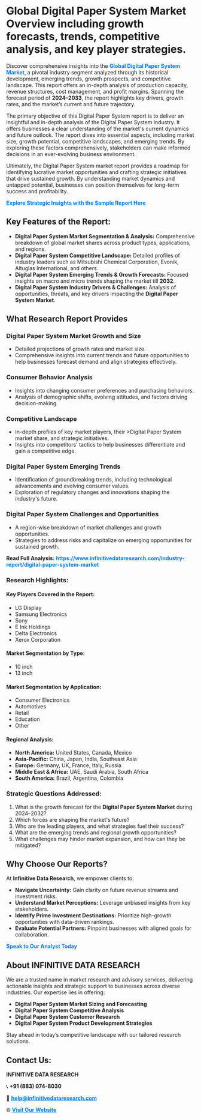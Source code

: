 <h1>Global Digital Paper System Market Overview including growth forecasts, trends, competitive analysis, and key player strategies.</h1>
<p>
Discover comprehensive insights into the 
<a href="https://www.infinitivedataresearch.com/industry-report/digital-paper-system-market" rel="dofollow" style="color: #007BFF; text-decoration: none;"><strong>Global Digital Paper System Market</strong></a>, a pivotal industry segment analyzed through its historical development, emerging trends, growth prospects, and competitive landscape. This report offers an in-depth analysis of production capacity, revenue structures, cost management, and profit margins. Spanning the forecast period of <strong>2024–2033</strong>, the report highlights key drivers, growth rates, and the market’s current and future trajectory.
</p>
<p>
The primary objective of this Digital Paper System report is to deliver an insightful and in-depth analysis of the Digital Paper System industry. It offers businesses a clear understanding of the market's current dynamics and future outlook. The report dives into essential aspects, including market size, growth potential, competitive landscapes, and emerging trends. By exploring these factors comprehensively, stakeholders can make informed decisions in an ever-evolving business environment.
</p>
<p>
Ultimately, the Digital Paper System market report provides a roadmap for identifying lucrative market opportunities and crafting strategic initiatives that drive sustained growth. By understanding market dynamics and untapped potential, businesses can position themselves for long-term success and profitability.
</p>
<p>
<a href="https://www.infinitivedataresearch.com/request-sample/reportId=107143" style="color: #007BFF; text-decoration: none;"><strong>Explore Strategic Insights with the Sample Report Here</strong></a>
</p>

<h2>Key Features of the Report:</h2>
<ul>
<li><strong>Digital Paper System Market Segmentation & Analysis:</strong> Comprehensive breakdown of global market shares across product types, applications, and regions.</li>
<li><strong>Digital Paper System Competitive Landscape:</strong> Detailed profiles of industry leaders such as Mitsubishi Chemical Corporation, Evonik, Altuglas International, and others.</li>
<li><strong>Digital Paper System Emerging Trends & Growth Forecasts:</strong> Focused insights on macro and micro trends shaping the market till <strong>2032</strong>.</li>
<li><strong>Digital Paper System Industry Drivers & Challenges:</strong> Analysis of opportunities, threats, and key drivers impacting the <strong>Digital Paper System Market</strong>.</li>
</ul>

<h2>What Research Report Provides</h2>
<h3>Digital Paper System Market Growth and Size</h3>
<ul>
<li>Detailed projections of growth rates and market size.</li>
<li>Comprehensive insights into current trends and future opportunities to help businesses forecast demand and align strategies effectively.</li>
</ul>

<h3>Consumer Behavior Analysis</h3>
<ul>
<li>Insights into changing consumer preferences and purchasing behaviors.</li>
<li>Analysis of demographic shifts, evolving attitudes, and factors driving decision-making.</li>
</ul>

<h3>Competitive Landscape</h3>
<ul>
<li>In-depth profiles of key market players, their >Digital Paper System market share, and strategic initiatives.</li>
<li>Insights into competitors' tactics to help businesses differentiate and gain a competitive edge.</li>
</ul>

<h3>Digital Paper System Emerging Trends</h3>
<ul>
<li>Identification of groundbreaking trends, including technological advancements and evolving consumer values.</li>
<li>Exploration of regulatory changes and innovations shaping the industry's future.</li>
</ul>

<h3>Digital Paper System Challenges and Opportunities</h3>
<ul>
<li>A region-wise breakdown of market challenges and growth opportunities.</li>
<li>Strategies to address risks and capitalize on emerging opportunities for sustained growth.</li>
</ul>
<p><strong>Read Full Analysis:</strong> <a href="https://www.infinitivedataresearch.com/industry-report/digital-paper-system-market" rel="dofollow" style="color: #007BFF; text-decoration: none;"><strong>https://www.infinitivedataresearch.com/industry-report/digital-paper-system-market</strong></a></p>
<h3>Research Highlights:</h3>
<h4>Key Players Covered in the Report:</h4>
<ul><li>LG Display</li><li>Samsung Electronics</li><li>Sony</li><li>E Ink Holdings</li><li>Delta Electronics</li><li>Xerox Corporation</li></ul>
<h4>Market Segmentation by Type:</h4>
<ul><li>10 inch</li><li>13 inch</li></ul>
<h4>Market Segmentation by Application:</h4>
<ul><li>Consumer Electronics</li><li>Automotives</li><li>Retail</li><li>Education</li><li>Other</li></ul>

<h4>Regional Analysis:</h4>
<ul>
<li><strong>North America:</strong> United States, Canada, Mexico</li>
<li><strong>Asia-Pacific:</strong> China, Japan, India, Southeast Asia</li>
<li><strong>Europe:</strong> Germany, UK, France, Italy, Russia</li>
<li><strong>Middle East & Africa:</strong> UAE, Saudi Arabia, South Africa</li>
<li><strong>South America:</strong> Brazil, Argentina, Colombia</li>
</ul>

<h3>Strategic Questions Addressed:</h3>
<ol>
<li>What is the growth forecast for the <strong>Digital Paper System Market</strong> during 2024–2032?</li>
<li>Which forces are shaping the market's future?</li>
<li>Who are the leading players, and what strategies fuel their success?</li>
<li>What are the emerging trends and regional growth opportunities?</li>
<li>What challenges may hinder market expansion, and how can they be mitigated?</li>
</ol>

<h2>Why Choose Our Reports?</h2>
<p>At <strong>Infinitive Data Research</strong>, we empower clients to:</p>
<ul>
<li><strong>Navigate Uncertainty:</strong> Gain clarity on future revenue streams and investment risks.</li>
<li><strong>Understand Market Perceptions:</strong> Leverage unbiased insights from key stakeholders.</li>
<li><strong>Identify Prime Investment Destinations:</strong> Prioritize high-growth opportunities with data-driven rankings.</li>
<li><strong>Evaluate Potential Partners:</strong> Pinpoint businesses with aligned goals for collaboration.</li>
</ul>
<p><a href="https://www.infinitivedataresearch.com/industry-report/digital-paper-system-market" rel="dofollow" style="color: #007BFF; text-decoration: none;"><strong>Speak to Our Analyst Today</strong></a></p>

<h2>About INFINITIVE DATA RESEARCH</h2>
<p>We are a trusted name in market research and advisory services, delivering actionable insights and strategic support to businesses across diverse industries. Our expertise lies in offering:</p>
<ul>
<li><strong>Digital Paper System Market Sizing and Forecasting</strong></li>
<li><strong>Digital Paper System Competitive Analysis</strong></li>
<li><strong>Digital Paper System Customer Research</strong></li>
<li><strong>Digital Paper System Product Development Strategies</strong></li>
</ul>
<p>Stay ahead in today’s competitive landscape with our tailored research solutions.</p>

<h2>Contact Us:</h2>
<p><strong>INFINITIVE DATA RESEARCH</strong></p>
<p>📞 <strong>+91 (883) 074-8030</strong></p>
<p>📧 <strong><a href="mailto:help@infinitivedataresearch.com" style="color: #007BFF;">help@infinitivedataresearch.com</a></strong></p>
<p>🌐 <strong><a href="https://www.infinitivedataresearch.com" rel="dofollow" style="color: #007BFF;">Visit Our Website</a></strong></p>
